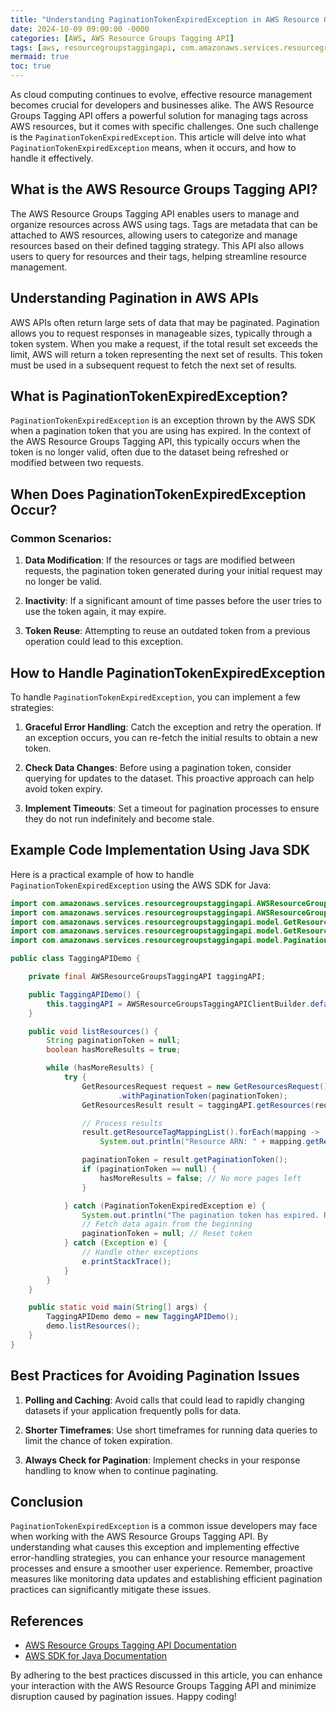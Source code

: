 ```yaml
---
title: "Understanding PaginationTokenExpiredException in AWS Resource Groups Tagging API: A Comprehensive Guide"
date: 2024-10-09 09:00:00 -0000
categories: [AWS, AWS Resource Groups Tagging API]
tags: [aws, resourcegroupstaggingapi, com.amazonaws.services.resourcegroupstaggingapi.model]
mermaid: true
toc: true
---
```



As cloud computing continues to evolve, effective resource management becomes crucial for developers and businesses alike. The AWS Resource Groups Tagging API offers a powerful solution for managing tags across AWS resources, but it comes with specific challenges. One such challenge is the `PaginationTokenExpiredException`. This article will delve into what `PaginationTokenExpiredException` means, when it occurs, and how to handle it effectively.

## What is the AWS Resource Groups Tagging API?

The AWS Resource Groups Tagging API enables users to manage and organize resources across AWS using tags. Tags are metadata that can be attached to AWS resources, allowing users to categorize and manage resources based on their defined tagging strategy. This API also allows users to query for resources and their tags, helping streamline resource management.

## Understanding Pagination in AWS APIs

AWS APIs often return large sets of data that may be paginated. Pagination allows you to request responses in manageable sizes, typically through a token system. When you make a request, if the total result set exceeds the limit, AWS will return a token representing the next set of results. This token must be used in a subsequent request to fetch the next set of results.

## What is PaginationTokenExpiredException?

`PaginationTokenExpiredException` is an exception thrown by the AWS SDK when a pagination token that you are using has expired. In the context of the AWS Resource Groups Tagging API, this typically occurs when the token is no longer valid, often due to the dataset being refreshed or modified between two requests.

## When Does PaginationTokenExpiredException Occur?

### Common Scenarios:

1. **Data Modification**: If the resources or tags are modified between requests, the pagination token generated during your initial request may no longer be valid.
   
2. **Inactivity**: If a significant amount of time passes before the user tries to use the token again, it may expire.

3. **Token Reuse**: Attempting to reuse an outdated token from a previous operation could lead to this exception.

## How to Handle PaginationTokenExpiredException

To handle `PaginationTokenExpiredException`, you can implement a few strategies:

1. **Graceful Error Handling**: Catch the exception and retry the operation. If an exception occurs, you can re-fetch the initial results to obtain a new token.

2. **Check Data Changes**: Before using a pagination token, consider querying for updates to the dataset. This proactive approach can help avoid token expiry.

3. **Implement Timeouts**: Set a timeout for pagination processes to ensure they do not run indefinitely and become stale.

## Example Code Implementation Using Java SDK

Here is a practical example of how to handle `PaginationTokenExpiredException` using the AWS SDK for Java:

```java
import com.amazonaws.services.resourcegroupstaggingapi.AWSResourceGroupsTaggingAPI;
import com.amazonaws.services.resourcegroupstaggingapi.AWSResourceGroupsTaggingAPIClientBuilder;
import com.amazonaws.services.resourcegroupstaggingapi.model.GetResourcesRequest;
import com.amazonaws.services.resourcegroupstaggingapi.model.GetResourcesResult;
import com.amazonaws.services.resourcegroupstaggingapi.model.PaginationTokenExpiredException;

public class TaggingAPIDemo {

    private final AWSResourceGroupsTaggingAPI taggingAPI;

    public TaggingAPIDemo() {
        this.taggingAPI = AWSResourceGroupsTaggingAPIClientBuilder.defaultClient();
    }

    public void listResources() {
        String paginationToken = null;
        boolean hasMoreResults = true;

        while (hasMoreResults) {
            try {
                GetResourcesRequest request = new GetResourcesRequest()
                        .withPaginationToken(paginationToken);
                GetResourcesResult result = taggingAPI.getResources(request);

                // Process results
                result.getResourceTagMappingList().forEach(mapping ->
                    System.out.println("Resource ARN: " + mapping.getResourceARN()));

                paginationToken = result.getPaginationToken();
                if (paginationToken == null) {
                    hasMoreResults = false; // No more pages left
                }

            } catch (PaginationTokenExpiredException e) {
                System.out.println("The pagination token has expired. Refetching data...");
                // Fetch data again from the beginning
                paginationToken = null; // Reset token
            } catch (Exception e) {
                // Handle other exceptions
                e.printStackTrace();
            }
        }
    }

    public static void main(String[] args) {
        TaggingAPIDemo demo = new TaggingAPIDemo();
        demo.listResources();
    }
}
```

## Best Practices for Avoiding Pagination Issues

1. **Polling and Caching**: Avoid calls that could lead to rapidly changing datasets if your application frequently polls for data.

2. **Shorter Timeframes**: Use short timeframes for running data queries to limit the chance of token expiration.

3. **Always Check for Pagination**: Implement checks in your response handling to know when to continue paginating.

## Conclusion

`PaginationTokenExpiredException` is a common issue developers may face when working with the AWS Resource Groups Tagging API. By understanding what causes this exception and implementing effective error-handling strategies, you can enhance your resource management processes and ensure a smoother user experience. Remember, proactive measures like monitoring data updates and establishing efficient pagination practices can significantly mitigate these issues.

## References

- [AWS Resource Groups Tagging API Documentation](https://docs.aws.amazon.com/resourcegroupstagging/latest/APIReference/Welcome.html)
- [AWS SDK for Java Documentation](https://docs.aws.amazon.com/sdk-for-java/latest/developer-guide/home.html)

By adhering to the best practices discussed in this article, you can enhance your interaction with the AWS Resource Groups Tagging API and minimize disruption caused by pagination issues. Happy coding!
